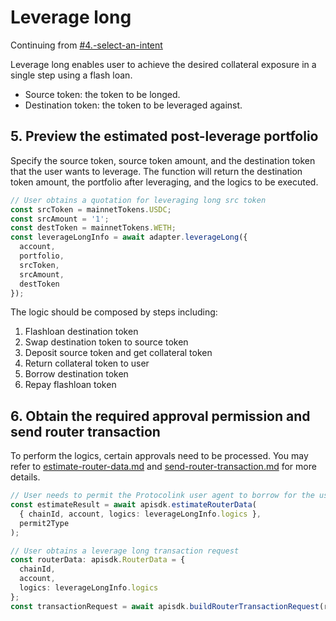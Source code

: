 # Leverage long

Continuing from [#4.-select-an-intent](./#4.-select-an-intent "mention")

Leverage long enables user to achieve the desired collateral exposure in a single step using a flash loan.

* Source token: the token to be longed.
* Destination token: the token to be leveraged against.

## 5. Preview the estimated post-leverage portfolio

Specify the source token, source token amount, and the destination token that the user wants to leverage. The function will return the destination token amount, the portfolio after leveraging, and the logics to be executed.

```typescript
// User obtains a quotation for leveraging long src token
const srcToken = mainnetTokens.USDC;
const srcAmount = '1';
const destToken = mainnetTokens.WETH;
const leverageLongInfo = await adapter.leverageLong({
  account,
  portfolio,
  srcToken,
  srcAmount,
  destToken
});
```

The logic should be composed by steps including:

1. Flashloan destination token
2. Swap destination token to source token
3. Deposit source token and get collateral token
4. Return collateral token to user
5. Borrow destination token
6. Repay flashloan token

## 6. Obtain the required approval permission and send router transaction

To perform the logics, certain approvals need to be processed. You may refer to [estimate-router-data.md](../../integrate-js-sdk/how-to-use/estimate-router-data.md "mention") and [send-router-transaction.md](../../integrate-js-sdk/how-to-use/send-router-transaction.md "mention") for more details.

```typescript
// User needs to permit the Protocolink user agent to borrow for the user
const estimateResult = await apisdk.estimateRouterData(
  { chainId, account, logics: leverageLongInfo.logics },
  permit2Type
);

// User obtains a leverage long transaction request
const routerData: apisdk.RouterData = {
  chainId,
  account,
  logics: leverageLongInfo.logics
};
const transactionRequest = await apisdk.buildRouterTransactionRequest(routerData);
```
